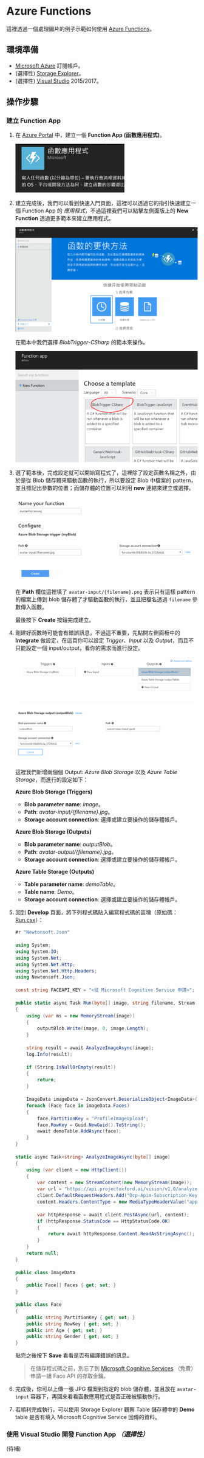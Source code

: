 # Azure Functions

這裡透過一個處理圖片的例子示範如何使用 [Azure Functions](https://azure.microsoft.com/zh-tw/services/functions/)。

## 環境準備

  * [Microsoft Azure](https://azure.microsoft.com/) 訂閱帳戶。
  * (選擇性) [Storage Explorer](http://storageexplorer.com/)。
  * (選擇性) [Visual Studio](https://www.visualstudio.com/zh-hant/) 2015/2017。

## 操作步驟

### 建立 Function App

  1. 在 [Azure Portal](https://portal.azure.com/) 中，建立一個 **Function App (函數應用程式)**。

     ![](images/createfunctionapp.png)

  2. 建立完成後，我們可以看到快速入門頁面，這裡可以透過它的指引快速建立一個 Function App 的 _應用程式_，不過這裡我們可以點擊左側面版上的 **New Function** 透過更多範本來建立應用程式。

     ![](images/funcappquickstart.png)

     在範本中我們選擇 _BlobTrigger-CSharp_ 的範本來操作。

     ![](images/newfunctionbytemplate.png)

  3. 選了範本後，完成設定就可以開始寫程式了，這裡除了設定函數名稱之外，由於是從 Blob 儲存體來驅動函數的執行，所以要設定 Blob 中檔案的 pattern，並且標記出參數的位置；而儲存體的位置可以利用 **new** 連結來建立或選擇。

     ![](images/creatingtemplatefunc.png)

     在 **Path** 欄位這裡填了 ```avatar-input/{filename}.png``` 表示只有這樣 pattern 的檔案上傳到 blob 儲存體了才驅動函數的執行，並且把檔名透過 ```filename``` 參數傳入函數。

     最後按下 **Create** 按鈕完成建立。

  4. 剛建好函數時可能會有錯誤訊息，不過這不重要，先點開左側面板中的 **Integrate** 做設定，在這頁你可以設定 _Trigger_、_Input_ 以及 _Output_，而且不只能設定一個 input/output，看你的需求而進行設定。

     ![](images/integrate.png)

     這裡我們新增兩個個 Output: _Azure Blob Storage_ 以及 _Azure Table Storage_，而進行的設定如下：

     **Azure Blob Storage (Triggers)**

       * **Blob parameter name**: _image_。
       * **Path**: _avatar-input/{filename}.jpg_。
       * **Storage account connection**: 選擇或建立要操作的儲存體帳戶。

     **Azure Blob Storage (Outputs)**

       * **Blob parameter name**: _outputBlob_。
       * **Path**: _avatar-output/{filename}.jpg_。
       * **Storage account connection**: 選擇或建立要操作的儲存體帳戶。

     **Azure Table Storage (Outputs)**

       * **Table parameter name**: _demoTable_。
       * **Table name**: _Demo_。
       * **Storage account connection**: 選擇或建立要操作的儲存體帳戶。

  5. 回到 **Develop** 頁面，將下列程式碼貼入編寫程式碼的區塊（原始碼：[Run.csx](src/Run.csx)）：

     ```csharp
     #r "Newtonsoft.Json"
     
     using System;
     using System.IO;
     using System.Net;
     using System.Net.Http;
     using System.Net.Http.Headers;
     using Newtonsoft.Json;
     
     const string FACEAPI_KEY = "<從 Microsoft Cognitive Service 申請>";

     public static async Task Run(byte[] image, string filename, Stream outputBlob, IAsyncCollector<Face> demoTable, TraceWriter log)
     {
         using (var ms = new MemoryStream(image))
         {
             outputBlob.Write(image, 0, image.Length);
         }
       
         string result = await AnalyzeImageAsync(image);
         log.Info(result);
       
         if (String.IsNullOrEmpty(result))
         {
             return;
         }

         ImageData imageData = JsonConvert.DeserializeObject<ImageData>(result);
         foreach (Face face in imageData.Faces)
         {
             face.PartitionKey = "ProfileImageUpload";
             face.RowKey = Guid.NewGuid().ToString();
             await demoTable.AddAsync(face);
         }
     }
     
     static async Task<string> AnalyzeImageAsync(byte[] image)
     {
         using (var client = new HttpClient())
         {
             var content = new StreamContent(new MemoryStream(image));
             var url = "https://api.projectoxford.ai/vision/v1.0/analyze?visualFeatures=Faces";
             client.DefaultRequestHeaders.Add("Ocp-Apim-Subscription-Key", FACEAPI_KEY);
             content.Headers.ContentType = new MediaTypeHeaderValue("application/octet-stream");
             
             var httpResponse = await client.PostAsync(url, content);
             if (httpResponse.StatusCode == HttpStatusCode.OK)
             {
                 return await httpResponse.Content.ReadAsStringAsync();
             }
         }
         return null;
     }
     
     public class ImageData
     {
         public Face[] Faces { get; set; }
     }
     
     public class Face
     {
         public string PartitionKey { get; set; }
         public string RowKey { get; set; }
         public int Age { get; set; }
         public string Gender { get; set; }
     }
     ```
     貼完之後按下 **Save** 看看是否有編譯錯誤的訊息。
     
       > 在儲存程式碼之前，別忘了到 [Microsoft Cognitive Services](http://microsoft.com/cognitive) （免費）申請一組 Face API 的存取金鑰。

  6. 完成後，你可以上傳一張 JPG 檔案到指定的 blob 儲存體，並且放在 ```avatar-input``` 容器下，再回來看看函數應用程式是否正確被驅動執行。

  7. 若順利完成執行，可以使用 Storage Explorer 觀察 Table 儲存體中的 **Demo** table 是否有填入 Microsoft Cognitive Service 回傳的資料。

### 使用 Visual Studio 開發 Function App _（選擇性）_

  (待補)
